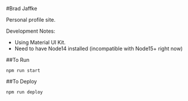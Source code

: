 #Brad Jaffke

Personal profile site.

Development Notes: 
- Using Material UI Kit.
- Need to have Node14 installed (incompatible with Node15+ right now)

##To Run

`npm run start`

##To Deploy

`npm run deploy`
